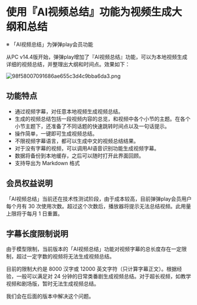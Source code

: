 # 使用『AI视频总结』功能为视频生成大纲和总结

※ 「AI视频总结」为弹弹play会员功能

从PC v14.4版开始，弹弹play增加了『AI视频总结』功能，可以为本地视频生成详细的视频总结，并整理出大纲和时间点。效果如下：

![98f58007091686ae655c3d4c9bba6da3.png](https://txc.gtimg.com/data/104929/2023/1128/98f58007091686ae655c3d4c9bba6da3.png)

## 功能特点

- 通过视频字幕，对任意本地视频生成视频总结。
- 生成的视频总结包括一段视频内容的总览，和视频中各个小节的主题。在各个小节主题下，还准备了不同话题的快速跳转时间点以及一句话提示。
- 操作简单，一键即可生成视频总结。
- 不限视频字幕语言，都可以生成中文的视频总结结果。
- 对于没有字幕的视频，可以调用AI语音识别功能生成视频字幕。
- 数据将备份到本地缓存，之后可以随时打开此界面回顾。
- 支持导出为 Markdown 格式

## 会员权益说明

「AI视频总结」当前还在技术性测试阶段，由于成本较高，目前弹弹play会员用户每个月有 30 次使用次数。超过这个次数后，播放器将提示无法总结视频。此用量上限将于每月 1 日重置。

## 字幕长度限制说明

由于模型限制，当前版本的「AI视频总结」功能对视频字幕的总长度存在一定限制，超过一定字数的视频将无法生成视频总结。

目前的限制大约是 8000 汉字或 12000 英文字符（只计算字幕正文）。根据经验，一般可以满足对 24 分钟的日常类番剧生成视频总结。对于超长视频，如教学视频和剧场版，暂时无法生成视频总结。

我们会在后面的版本中解决这个问题。
